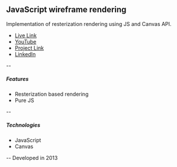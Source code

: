 ## JavaScript wireframe rendering
Implementation of resterization rendering using JS and Canvas API.
+ [Live Link](https://github.com/elumine/web-dev.js-wireframe-rendering)
+ [YouTube](https://youtu.be/oZAj5TUcBdM)
+ [Project Link](http://elumine.github.io/#/project/web-dev.js-wireframe-rendering)
+ [LinkedIn](https://linkedin.com/in/elumine)

--
##### Features
+ Resterization based rendering
+ Pure JS

--
##### Technologies
+ JavaScript
+ Canvas

--
Developed in 2013
